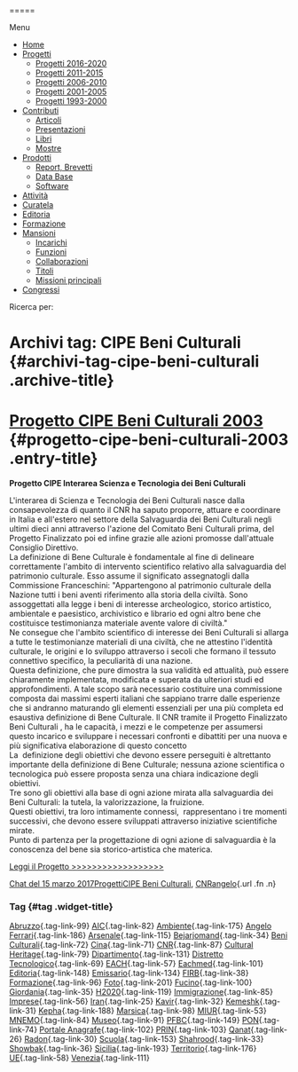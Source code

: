 


=====

 

Menu



-   [Home](index.html)
-   [Progetti](index.html)
    -   [Progetti 2016-2020](index86ea.html?page_id=388)
    -   [Progetti 2011-2015](indexea29.html?page_id=474)
    -   [Progetti 2006-2010](index9b8d.html?page_id=525)
    -   [Progetti 2001-2005](index3429.html?page_id=494)
    -   [Progetti 1993-2000](index5532.html?page_id=559)
-   [Contributi](index376e.html?cat=13)
    -   [Articoli](index305b.html?page_id=438)
    -   [Presentazioni](index3fd7.html?page_id=441)
    -   [Libri](indexb842.html?page_id=450)
    -   [Mostre](index85de.html?page_id=1066)
-   [Prodotti](indexb5e7.html?cat=15)
    -   [Report, Brevetti](indexfea7.html?page_id=1069)
    -   [Data Base](index7175.html?page_id=1072)
    -   [Software](index1a36.html?page_id=1075)
-   [Attività](index852a.html?page_id=410)
-   [Curatela](index5b3e.html?page_id=416)
-   [Editoria](index1597.html?page_id=419)
-   [Formazione](index7f00.html?page_id=422)
-   [Mansioni](index7fa5.html?cat=138)
    -   [Incarichi](indexfc67.html?page_id=1050)
    -   [Funzioni](index5cc7.html?page_id=1061)
    -   [Collaborazioni](index5edb.html?page_id=1083)
    -   [Titoli](indexa54c.html?page_id=1239)
    -   [Missioni principali](indexe97a.html?page_id=1804)
-   [Congressi](index9c1c.html?page_id=425)

Ricerca per:

Archivi tag: CIPE Beni Culturali {#archivi-tag-cipe-beni-culturali .archive-title}
================================

[Progetto CIPE Beni Culturali 2003](index2553.html?p=659) {#progetto-cipe-beni-culturali-2003 .entry-title}
=========================================================

**Progetto CIPE Interarea Scienza e Tecnologia dei Beni Culturali**

L'interarea di Scienza e Tecnologia dei Beni Culturali nasce dalla consapevolezza di quanto il CNR ha saputo proporre, attuare e coordinare in Italia e all'estero nel settore della Salvaguardia dei Beni Culturali negli ultimi dieci anni attraverso l'azione del Comitato Beni Culturali prima, del Progetto Finalizzato poi ed infine grazie alle azioni promosse dall'attuale Consiglio Direttivo.\
La definizione di Bene Culturale è fondamentale al fine di delineare correttamente l'ambito di intervento scientifico relativo alla salvaguardia del patrimonio culturale. Esso assume il significato assegnatogli dalla Commissione Franceschini: "Appartengono al patrimonio culturale della Nazione tutti i beni aventi riferimento alla storia della civiltà. Sono assoggettati alla legge i beni di interesse archeologico, storico artistico, ambientale e paesistico, archivistico e librario ed ogni altro bene che costituisce testimonianza materiale avente valore di civiltà."\
Ne consegue che l'ambito scientifico di interesse dei Beni Culturali si allarga a tutte le testimonianze materiali di una civiltà, che ne attestino l'identità culturale, le origini e lo sviluppo attraverso i secoli che formano il tessuto connettivo specifico, la peculiarità di una nazione.\
Questa definizione, che pure dimostra la sua validità ed attualità, può essere chiaramente implementata, modificata e superata da ulteriori studi ed approfondimenti. A tale scopo sarà necessario costituire una commissione composta dai massimi esperti italiani che sappiano trarre dalle esperienze che si andranno maturando gli elementi essenziali per una più completa ed esaustiva definizione di Bene Culturale. Il CNR tramite il Progetto Finalizzato Beni Culturali , ha le capacità, i mezzi e le competenze per assumersi questo incarico e sviluppare i necessari confronti e dibattiti per una nuova e più significativa elaborazione di questo concetto\
La  definizione degli obiettivi che devono essere perseguiti è altrettanto importante della definizione di Bene Culturale; nessuna azione scientifica o tecnologica può essere proposta senza una chiara indicazione degli obiettivi.\
Tre sono gli obiettivi alla base di ogni azione mirata alla salvaguardia dei Beni Culturali: la tutela, la valorizzazione, la fruizione.\
Questi obiettivi, tra loro intimamente connessi,  rappresentano i tre momenti successivi, che devono essere sviluppati attraverso iniziative scientifiche mirate.\
Punto di partenza per la progettazione di ogni azione di salvaguardia è la conoscenza del bene sia storico-artistica che materica.

[Leggi il Progetto \>\>\>\>\>\>\>\>\>\>\>\>\>\>\>\>\>\>](wp-content/uploads/2017/03/Progetto-CIPE-Beni-Culturali-2003.pdf)

[Chat del 15 marzo 2017](index2553.html?p=659 "Permalink a Progetto CIPE Beni Culturali 2003")[Progetti](index0b40.html?cat=9)[CIPE Beni Culturali](index64e8.html?tag=cipe-beni-culturali), [CNR](index47bd.html?tag=cnr)[angelo](indexcd64.html?author=1 "Vedi tutti gli articoli di angelo"){.url .fn .n}



### Tag {#tag .widget-title}

[Abruzzo](indexbf18.html?tag=abruzzo "2 argomenti"){.tag-link-99} [AIC](indexfd92.html?tag=aic "4 argomenti"){.tag-link-82} [Ambiente](indexa6a7.html?tag=ambiente "6 argomenti"){.tag-link-175} [Angelo Ferrari](indexdddd.html?tag=angelo-ferrari "22 argomenti"){.tag-link-186} [Arsenale](index6e38.html?tag=arsenale "2 argomenti"){.tag-link-115} [Bejarjomand](index93d3.html?tag=bejarjomand "1 argomento"){.tag-link-34} [Beni Culturali](index883e.html?tag=beni-culturali "14 argomenti"){.tag-link-72} [Cina](index26c3.html?tag=cina "2 argomenti"){.tag-link-71} [CNR](index47bd.html?tag=cnr "7 argomenti"){.tag-link-87} [Cultural Heritage](index49c7.html?tag=cultural-heritage "2 argomenti"){.tag-link-79} [Dipartimento](index79d6.html?tag=dipartimento "2 argomenti"){.tag-link-131} [Distretto Tecnologico](index057d.html?tag=distretto-tecnologico "2 argomenti"){.tag-link-69} [EACH](index42c8.html?tag=each "2 argomenti"){.tag-link-57} [Eachmed](indexcf6e.html?tag=eachmed "3 argomenti"){.tag-link-101} [Editoria](indexd50c.html?tag=editoria "1 argomento"){.tag-link-148} [Emissario](index7457.html?tag=emissario "4 argomenti"){.tag-link-134} [FIRB](index7342.html?tag=firb "3 argomenti"){.tag-link-38} [Formazione](index52c4.html?tag=formazione "3 argomenti"){.tag-link-96} [Foto](index2e63.html?tag=foto "2 argomenti"){.tag-link-201} [Fucino](index11b4.html?tag=fucino "5 argomenti"){.tag-link-100} [Giordania](index338b.html?tag=giordania "4 argomenti"){.tag-link-35} [H2020](index3914.html?tag=h2020 "10 argomenti"){.tag-link-119} [Immigrazione](index32ae.html?tag=immigrazione "4 argomenti"){.tag-link-85} [Imprese](index514c.html?tag=imprese "5 argomenti"){.tag-link-56} [Iran](index4241.html?tag=iran "5 argomenti"){.tag-link-25} [Kavir](index3aaa.html?tag=kavir "1 argomento"){.tag-link-32} [Kemeshk](index0773.html?tag=kemeshk "1 argomento"){.tag-link-31} [Kepha](index724b.html?tag=kepha "2 argomenti"){.tag-link-188} [Marsica](index6ce2.html?tag=marsica "5 argomenti"){.tag-link-98} [MIUR](index0aa1.html?tag=miur "3 argomenti"){.tag-link-53} [MNEMO](index7027.html?tag=mnemo "3 argomenti"){.tag-link-84} [Museo](index304a.html?tag=museo "2 argomenti"){.tag-link-91} [PFBC](indexc5dc.html?tag=pfbc "1 argomento"){.tag-link-149} [PON](index0011.html?tag=pon "4 argomenti"){.tag-link-74} [Portale Anagrafe](indexe42c.html?tag=portale-anagrafe "2 argomenti"){.tag-link-102} [PRIN](index9cf1.html?tag=prin "2 argomenti"){.tag-link-103} [Qanat](index339d.html?tag=qanat "6 argomenti"){.tag-link-26} [Radon](index68d2.html?tag=radon "3 argomenti"){.tag-link-30} [Scuola](index2953.html?tag=scuola "2 argomenti"){.tag-link-153} [Shahrood](index6549.html?tag=shahrood "2 argomenti"){.tag-link-33} [Showbak](indexde02.html?tag=showbak "4 argomenti"){.tag-link-36} [Sicilia](index4efa.html?tag=sicilia "2 argomenti"){.tag-link-193} [Territorio](indexfff4.html?tag=territorio "4 argomenti"){.tag-link-176} [UE](index3f45.html?tag=ue "12 argomenti"){.tag-link-58} [Venezia](index05f5.html?tag=venezia "8 argomenti"){.tag-link-111}
